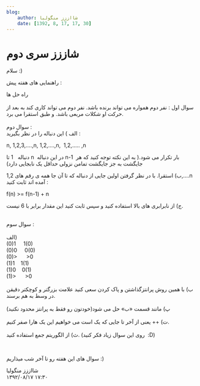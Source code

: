 ```yaml
---
blog:
    author: شااززز منگولیا
    date: [1392, 8, 17, 17, 30]
---
```

# شاززز سری دوم

<div class="cnt">
سلام :)<p></p>
<p>راهنمایی های هفته پیش :</p>
<p></p>
<p>راه حل ها<br/><br/>سوال اول :‌ نفر دوم همواره می تواند برنده باشد. نفر دوم می تواند کاری کند به بعد از حرکت او شکلات مربعی باشد. و طبق استقرا می برد.<br/><br/>سوال دوم :<br/>الف ) این دنباله را در نظر بگیرید :</p>
<p>n, 1,2,3,....,n, 1,2,....,n,  1,2,..... ,n</p>
<p>دنباله   1 تا n  در این دنباله n-1  بار تکرار می شود.( به این نکته توجه کنید که هر جایگشت به جز جایگشت تمامن نزولی حداقل یک نابجایی دارد)</p>
<p>ب) استقرا. با در نظر گرفتن اولین جایی از دنباله که تا آن جا همه ی رقم های 1,2,....n آمده اند ثابت کنید‌ :</p>
<p>f(n) &gt;= f(n-1) + n</p>
<p>ج) از نابرابری های بالا استفاده کنید و سپس ثابت کنید این مقدار برابر با 6 نیست.</p>
<p><br/>سوال سوم :<br/><br/>الف)<br/>(0)1     1(0)<br/>(0)0     0(0)<br/>(0)&gt;      &gt;0<br/>(1)1    1(1)<br/>(1)0    0(1)<br/>(1)&gt;      &gt;0<br/><br/>ب) با همین روش پرانتزگذاشتن و پاک کردن سعی کنید علامت بزرگتر و کوچکتر دقیقن در وسط به هم برسند.<br/><br/>پ) مانند قسمت «ب» حل می شود(خودتون رو فقط به پرانتز محدود نکنید)<br/><br/>ت) ++ یعنی از آخر تا جایی که یک است می خواهیم این یک هارا صفر کنیم.<br/><br/>ث) از الگوریتم جمع استفاده کنید. (روی این سوال زیاد فکر کنید  :D)</p>
<p><br/></p>
<p>سوال های این هفته رو تا آخر شب میذاریم :)</p>
<p></p>
</div>

<div class="blog-info">
    <div class="blog-author">شااززز منگولیا</div>
    <div class="blog-date">۱۳۹۲/۰۸/۱۷ ۱۷:۳۰</div>
</div>

